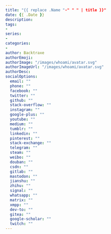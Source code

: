 ```yaml
---
title: "{{ replace .Name "-" " " | title }}"
date: {{ .Date }}
description:
tags:
-
series:
-
categories:
-
author: Backtraxe
authorEmoji:
authorImage: "/images/whoami/avatar.svg"
authorImageUrl: "/images/whoami/avatar.svg"
authorDesc:
socialOptions:
  email: ""
  phone: ""
  facebook: ""
  twitter: ""
  github: ""
  stack-overflow: ""
  instagram: ""
  google-plus: ""
  youtube: ""
  medium: ""
  tumblr: ""
  linkedin: ""
  pinterest: ""
  stack-exchange: ""
  telegram: ""
  steam: ""
  weibo: ""
  douban: ""
  csdn: ""
  gitlab: ""
  mastodon: ""
  jianshu: ""
  zhihu: ""
  signal: ""
  whatsapp: ""
  matrix: ""
  xmpp: ""
  dev-to: ""
  gitea: ""
  google-scholar: ""
  twitch: ""
---
```

